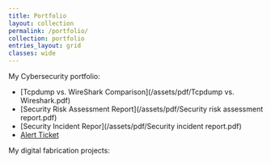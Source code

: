```yaml
---
title: Portfolio
layout: collection
permalink: /portfolio/
collection: portfolio
entries_layout: grid
classes: wide
---
```


My Cybersecurity portfolio:
- [Tcpdump vs. WireShark Comparison](/assets/pdf/Tcpdump vs. Wireshark.pdf)
- [Security Risk Assessment Report](/assets/pdf/Security risk assessment report.pdf)
- [Security Incident Repor](/assets/pdf/Security incident report.pdf)
- [Alert Ticket](/assets/pdf/AlertTicket.pdf)

My digital fabrication projects:
